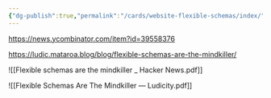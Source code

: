 ```yaml
---
{"dg-publish":true,"permalink":"/cards/website-flexible-schemas/index/"}
---
```


[](obsidian://open?vault=obsidian-digital-garden&file=cards%2Fwebsite-flexible-schemas%2Findex)


https://news.ycombinator.com/item?id=39558376

https://ludic.mataroa.blog/blog/flexible-schemas-are-the-mindkiller/


![[Flexible schemas are the mindkiller _ Hacker News.pdf]]

![[Flexible Schemas Are The Mindkiller — Ludicity.pdf]]